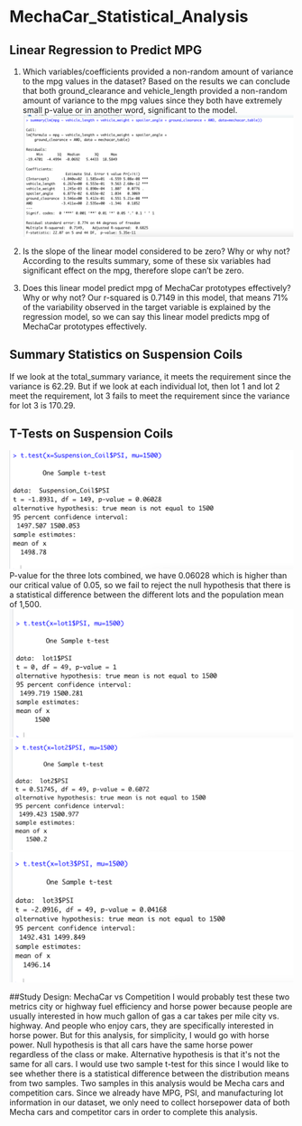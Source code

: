 # MechaCar_Statistical_Analysis
## Linear Regression to Predict MPG
1. Which variables/coefficients provided a non-random amount of variance to the mpg values in the dataset?
Based on the results we can conclude that both ground_clearance and vehicle_length provided a non-random amount of variance to the mpg values since they both have extremely small p-value or in another word, significant to the model.
![summary](https://github.com/dilnigar1007/MechaCar_Statistical_Analysis/blob/main/images/summary.png)

2. Is the slope of the linear model considered to be zero? Why or why not?
According to the results summary, some of these six variables had significant effect on the mpg, therefore slope can’t be zero. 

3. Does this linear model predict mpg of MechaCar prototypes effectively? Why or why not?
Our r-squared is 0.7149 in this model, that means 71% of the variability observed in the target variable is explained by the regression model, so we can say this linear model predicts mpg of MechaCar prototypes effectively. 

## Summary Statistics on Suspension Coils
If we look at the total_summary variance, it meets the requirement since the variance is 62.29. But if we look at each individual lot, then lot 1 and lot 2 meet the requirement, lot 3 fails to meet the requirement since the variance for lot 3 is 170.29.

## T-Tests on Suspension Coils
![t-test](https://github.com/dilnigar1007/MechaCar_Statistical_Analysis/blob/main/images/t-test.png)
P-value for the three lots combined, we have 0.06028 which is higher than our critical value of 0.05, so we fail to reject the null hypothesis that there is a statistical difference between the different lots and the population mean of 1,500.
![t-test-lot1](https://github.com/dilnigar1007/MechaCar_Statistical_Analysis/blob/main/images/t-test(lot1).png)
![t-test-lot2](https://github.com/dilnigar1007/MechaCar_Statistical_Analysis/blob/main/images/t-test(lot2).png)
![t-test-lot3](https://github.com/dilnigar1007/MechaCar_Statistical_Analysis/blob/main/images/t-test(lot3).png)

##Study Design: MechaCar vs Competition
I would probably test these two metrics city or highway fuel efficiency and horse power because people are usually interested in how much gallon of gas a car takes per mile city vs. highway. And people who enjoy cars, they are specifically interested in horse power. But for this analysis, for simplicity, I would go with horse power. Null hypothesis is that all cars have the same horse power regardless of the class or make. Alternative hypothesis is that it's not the same for all cars. I would use two sample t-test for this since I would like to see whether there is a statistical difference between the distribution means from two samples. Two samples in this analysis would be Mecha cars and competition cars. Since we already have MPG, PSI, and manufacturing lot information in our dataset, we only need to collect horsepower data of both Mecha cars and competitor cars in order to complete this analysis. 
